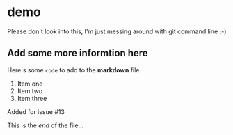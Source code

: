 # demo
Please don't look into this, I'm just messing around with git command line ;-)

## Add some more informtion here
Here's some `code` to add to the **markdown** file

1. Item one
2. Item two
3. Item three

Added for issue #13

This is the *end* of the file...
